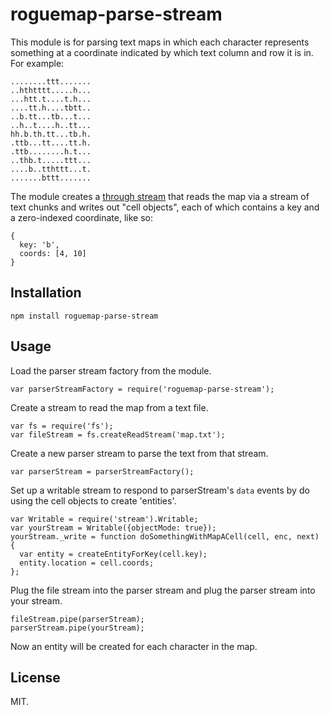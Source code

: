 roguemap-parse-stream
=====================

This module is for parsing text maps in which each character represents something at a coordinate indicated by which text column and row it is in. For example:

    ........ttt.......
    ..hthtttt.....h...
    ...htt.t....t.h...
    ....tt.h....tbtt..
    ..b.tt...tb...t...
    ..h..t....h..tt...
    hh.b.th.tt...tb.h.
    .ttb...tt....tt.h.
    .ttb........h.t...
    ..thb.t.....ttt...
    ....b..tthttt...t.
    .......bttt.......

The module creates a [through stream](https://github.com/rvagg/through2) that reads the map via a stream of text chunks and writes out "cell objects", each of which contains a key and a zero-indexed coordinate, like so:

    {
      key: 'b',
      coords: [4, 10]
    }

Installation
------------

    npm install roguemap-parse-stream

Usage
-----

Load the parser stream factory from the module.

    var parserStreamFactory = require('roguemap-parse-stream');

Create a stream to read the map from a text file.

    var fs = require('fs');
    var fileStream = fs.createReadStream('map.txt');  

Create a new parser stream to parse the text from that stream.

    var parserStream = parserStreamFactory();

Set up a writable stream to respond to parserStream's `data` events by do using the cell objects to create 'entities'.

    var Writable = require('stream').Writable;
    var yourStream = Writable({objectMode: true});
    yourStream._write = function doSomethingWithMapACell(cell, enc, next) {
      var entity = createEntityForKey(cell.key);
      entity.location = cell.coords;
    };

Plug the file stream into the parser stream and plug the parser stream into your stream.

    fileStream.pipe(parserStream);
    parserStream.pipe(yourStream);

Now an entity will be created for each character in the map.

License
-------

MIT.
